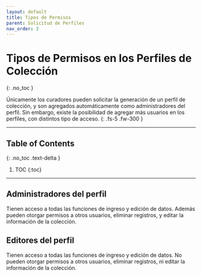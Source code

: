 ```yaml
---
layout: default
title: Tipos de Permisos
parent: Solicitud de Perfiles
nav_order: 3
---
```


# Tipos de Permisos en los Perfiles de Colección
{: .no_toc }


Únicamente los curadores pueden solicitar la generación de un perfil de colección, y son agregados automáticamente como administradores del perfil. Sin embargo, existe la posibilidad de agregar más usuarios en los perfiles, con distintos tipo de acceso. 
{: .fs-5 .fw-300 }

---

## Table of Contents
{: .no_toc .text-delta }

1. TOC
{:toc}

---


## Administradores del perfil

Tienen acceso a todas las funciones de ingreso y edición de datos. Además pueden otorgar permisos a otros usuarios, eliminar registros, y editar la información de la colección.

## Editores del perfil

Tienen acceso a todas las funciones de ingreso y edición de datos. No pueden otorgar permisos a otros usuarios, eliminar registros, ni editar la información de la colección.

